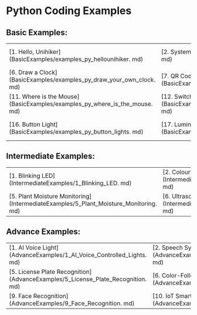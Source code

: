 
# Python Coding Examples

## Basic Examples:
| | | | | |
| --- | --- | --- | --- | --- |
| [1. Hello, Unihiker](BasicExamples/examples_py_hellounihiker. md) | [2. System Time](BasicExamples/examples_py_system_time. md) | [3. Starry Sky](BasicExamples/examples_py_starry_sky. md) | [4. Emoticon Master](BasicExamples/examples_py_emoticon_master. md) | [5. Interactive Button Screen](BasicExamples/examples_py_interactive_button_screen. md) |
| [6. Draw a Clock](BasicExamples/examples_py_draw_your_own_clock. md) | [7. QR Code Display](BasicExamples/examples_py_qr_code_display. md) | [8. Draw a Hexagon](BasicExamples/examples_py_draw_a_hexagon. md) | [9. Color Picker](BasicExamples/examples_py_color_picker. md) | [10. Draw the Olympic Rings](BasicExamples/examples_py_draw_the_olympic_rings. md) |
| [11. Where is the Mouse](BasicExamples/examples_py_where_is_the_mouse. md) | [12. Switch Albums with Keyboard](BasicExamples/examples_py_switch_albums_with_keyboard. md) | [13. Recoder](BasicExamples/examples_py_recoder. md) | [14. Music Player](BasicExamples/examples_py_music_player. md) | [15. LED Flashing](BasicExamples/examples_py_led_flashing. md) |
| [16. Button Light](BasicExamples/examples_py_button_lights. md) | [17. Luminosity Detector](BasicExamples/examples_py_luminosity_detector. md) | [18. Digital Piano](BasicExamples/examples_py_digital_piano. md) | [19. Noise Monitor](BasicExamples/examples_py_noise_monitor. md) | [20. Pedometer](BasicExamples/examples_py_pedometer. md) |

## Intermediate Examples:
| | | | |
| --- | --- | --- | --- |
| [1. Blinking LED](IntermediateExamples/1_Blinking_LED. md) | [2. Colourful Light Strip](IntermediateExamples/2_Colourful_Light_Strip. md) | [3. Smart Home Temperature and Humidity Monitor](IntermediateExamples/3_Smart_home_temperature_and_humidity_Monitor. md) | [4. RGB LED Color Palette](IntermediateExamples/4_RGB_LED_Color_Palette. md) |
| [5. Plant Moisture Monitoring](IntermediateExamples/5_Plant_Moisture_Monitoring. md) | [6. Ultrasonic Distance Meter](IntermediateExamples/6_Ultrasonic_Range_Finder. md) | [7. Servo/Motor Control](IntermediateExamples/7_Servo_Motor_Control. md) | |

## Advance Examples:
| | | | |
| --- | --- | --- | --- |
| [1. AI Voice Light](AdvanceExamples/1_AI_Voice_Controlled_Lights. md) | [2. Speech Synthesis Assistant](AdvanceExamples/2_Speech_Synthesis_Assistant. md) | [3. DIY Camera](AdvanceExamples/3_DIY_Camera. md) | [4. Smart Home Monitoring](AdvanceExamples/4_Smart_Home_Monitoring. md) |
| [5. License Plate Recognition](AdvanceExamples/5_License_Plate_Recognition. md) | [6. Color-Following Car](AdvanceExamples/6_Color_Following_Car. md) | [7. Text Recognition](AdvanceExamples/7_Text_Recognition. md) | [8. QR Code Scanner](AdvanceExamples/8_QR_Code_Scanner. md) |
| [9. Face Recognition](AdvanceExamples/9_Face_Recognition. md) | [10. IoT Smart Home](AdvanceExamples/10_IoT_Smart_Home. md) | | |
